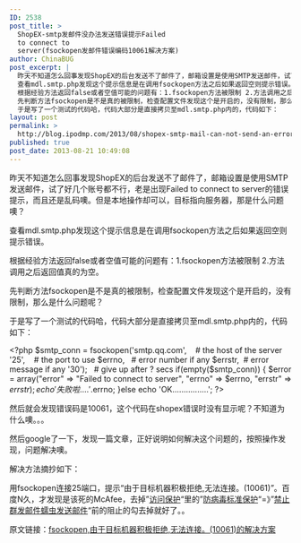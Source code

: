 ```yaml
---
ID: 2538
post_title: >
  ShopEX-smtp发邮件没办法发送错误提示Failed
  to connect to
  server(fsockopen发邮件错误编码10061解决方案)
author: ChinaBUG
post_excerpt: |
  昨天不知道怎么回事发现ShopEX的后台发送不了邮件了，邮箱设置是使用SMTP发送邮件，试了好几个账号都不行，老是出现Failed to connect to server的错误提示，而且还是乱码噢。但是本地操作却可以，目标指向服务器，那是什么问题噢？
  查看mdl.smtp.php发现这个提示信息是在调用fsockopen方法之后如果返回空则提示错误。
  根据经验方法返回false或者空值可能的问题有：1.fsockopen方法被限制 2.方法调用之后返回值真的为空。
  先判断方法fsockopen是不是真的被限制，检查配置文件发现这个是开启的，没有限制，那么是什么问题呢？
  于是写了一个测试的代码哈，代码大部分是直接拷贝至mdl.smtp.php内的，代码如下：
layout: post
permalink: >
  http://blog.ipodmp.com/2013/08/shopex-smtp-mail-can-not-send-an-error-message-failed-to-connect-to-server-fsockopen-mail-error-code-10061-solution.html
published: true
post_date: 2013-08-21 10:49:08
---
```

昨天不知道怎么回事发现ShopEX的后台发送不了邮件了，邮箱设置是使用SMTP发送邮件，试了好几个账号都不行，老是出现Failed to connect to server的错误提示，而且还是乱码噢。但是本地操作却可以，目标指向服务器，那是什么问题噢？

查看mdl.smtp.php发现这个提示信息是在调用fsockopen方法之后如果返回空则提示错误。

根据经验方法返回false或者空值可能的问题有：1.fsockopen方法被限制 2.方法调用之后返回值真的为空。

先判断方法fsockopen是不是真的被限制，检查配置文件发现这个是开启的，没有限制，那么是什么问题呢？

于是写了一个测试的代码哈，代码大部分是直接拷贝至mdl.smtp.php内的，代码如下：

&lt;?php
$smtp_conn = fsockopen('smtp.qq.com',    # the host of the server
'25',    # the port to use
$errno,   # error number if any
$errstr,  # error message if any
'30');   # give up after ? secs
if(empty($smtp_conn)) {
$error = array("error" =&gt; "Failed to connect to server",
"errno" =&gt; $errno,
"errstr" =&gt; $errstr);
echo '失败啦....'.$errno;
}else echo 'OK................';
?&gt;

然后就会发现错误码是10061，这个代码在shopex错误时没有显示呢？不知道为什么噢。。。

然后google了一下，发现一篇文章，正好说明如何解决这个问题的，按照操作发现，问题解决噢。

解决方法摘抄如下：

用fsockopen连接25端口，提示“由于目标机器积极拒绝,无法连接。(10061)”。百度N久，才发现是该死的McAfee，去掉”<span style="text-decoration: underline;">访问保护</span>“里的”<span style="text-decoration: underline;">防病毒标准保护</span>“=》”<span style="text-decoration: underline;">禁止群发邮件蠕虫发送邮件</span>“前的阻止的勾去掉就好了。。

原文链接：<a href="http://www.phpec.org/php/fsockopen.html">fsockopen,由于目标机器积极拒绝,无法连接。(10061)的解决方案</a>